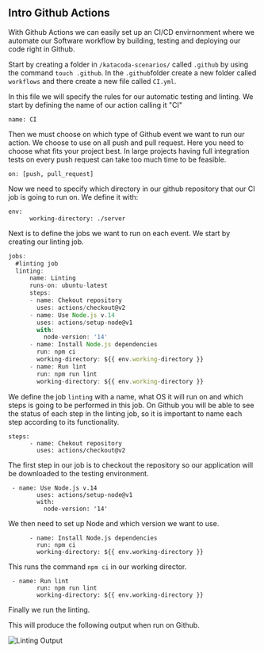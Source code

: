 ## Intro Github Actions

With Github Actions we can easily set up an CI/CD envirnonment where we automate our Software workflow by building, testing and deploying our code right in Github. 

Start by creating a folder in `/katacoda-scenarios/` called `.github` by using the command `touch .github`.
In the `.github`folder create a new folder called `workflows` and there create a new file called `CI.yml`.

In this file we will specify the rules for our automatic testing and linting. We start by defining the name of our action calling it "CI" 

```name: CI```

Then we must choose on which type of Github event we want to run our action. We choose to use on all push and pull request. Here you need to choose what fits your project best. In large projects having full integration tests on every push request can take too much time to be feasible.

```on: [push, pull_request]```

Now we need to specify which directory in our github repository that our CI job is going to run on. We define it with:

```
env: 
      working-directory: ./server
```

Next is to define the jobs we want to run on each event. We start by creating our linting job.

```javascript
jobs: 
  #linting job
  linting:
      name: Linting
      runs-on: ubuntu-latest
      steps: 
      - name: Chekout repository
        uses: actions/checkout@v2
      - name: Use Node.js v.14
        uses: actions/setup-node@v1
        with:
          node-version: '14'
      - name: Install Node.js dependencies
        run: npm ci
        working-directory: ${{ env.working-directory }}
      - name: Run lint
        run: npm run lint
        working-directory: ${{ env.working-directory }}
```

We define the job `linting` with a name, what OS it will run on and which steps is going to be performed in this job. On Github you will be able to see the status of each step in the linting job, so it is important to name each step according to its functionality. 

```
steps: 
      - name: Chekout repository
        uses: actions/checkout@v2
```
The first step in our job is to checkout the repository so our application will be downloaded to the testing environment. 

```
 - name: Use Node.js v.14
        uses: actions/setup-node@v1
        with:
          node-version: '14'
```
We then need to set up Node and which version we want to use.

```
      - name: Install Node.js dependencies
        run: npm ci
        working-directory: ${{ env.working-directory }}
```

This runs the command `npm ci` in our working director.

```
 - name: Run lint
        run: npm run lint
        working-directory: ${{ env.working-directory }}
```
Finally we run the linting.

This will produce the following output when run on Github.

![Linting Output](https://github.com/nwessman/katacoda-scenarios/blob/main/CI/assets/Linting-output.jpg)
